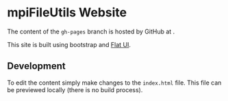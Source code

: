 # mpiFileUtils Website

The content of the `gh-pages` branch is hosted by GitHub at [](https://hpc.github.io/mpifileutils).

This site is built using bootstrap and [Flat UI](https://designmodo.github.io/Flat-UI/).

## Development

To edit the content simply make changes to the `index.html` file.
This file can be previewed locally (there is no build process).
